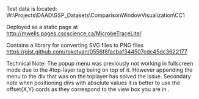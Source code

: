 Test data is located: W:\Projects\DAAD\GSP_Datasets\ComparisonWindowVisualization\CC1

Deployed as a static page at http://mwells.pages.cscscience.ca/MicrobeTraceLite/

Contains a library for converting SVG files to PNG files
https://gist.github.com/rokotyan/0556f8facbaf344507cdc45dc3622177


Technical Note:
The popup menu was previously not working in fullscreen mode due to the #top-layer tag being on top of it. However appending the menu to the div that was on the toplayer has solved the issue. Secondary note when positioning divs with absolute values it is better to use the offset{X,Y} cords as they correspond to the view box you are in .